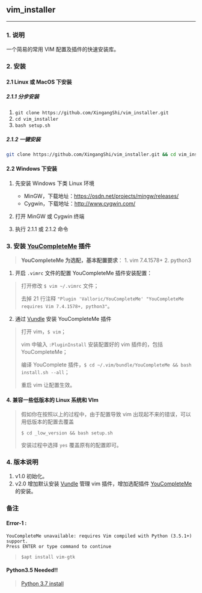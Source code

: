 ## vim_installer

---

### 1. 说明
一个简易的常用 VIM 配置及插件的快速安装库。

### 2. 安装

#### 2.1 Linux 或 MacOS 下安装
##### 2.1.1 分步安装
1. `git clone https://github.com/XingangShi/vim_installer.git`
2. `cd vim_installer`
3. `bash setup.sh`

##### 2.1.2 一键安装
```bash
git clone https://github.com/XingangShi/vim_installer.git && cd vim_installer && bash setup.sh && cd -
```

#### 2.2 Windows 下安装
1. 先安装 Windows 下类 Linux 环境
    * MinGW，下载地址：https://osdn.net/projects/mingw/releases/
    * Cygwin，下载地址：http://www.cygwin.com/

2. 打开 MinGW 或 Cygwin 终端

3. 执行 2.1.1 或 2.1.2 命令

### 3. 安装 [YouCompleteMe](https://github.com/ycm-core/YouCompleteMe) 插件
> **YouCompleteMe 为选配，基本配置要求**： 1. vim 7.4.1578+ 2. python3

1. 开启 `.vimrc` 文件的配置 YouCompleteMe 插件安装配置：
> 打开修改 `$ vim ~/.vimrc` 文件；
>
> 去掉 21 行注释 `"Plugin 'Valloric/YouCompleteMe' "YouCompleteMe requires Vim 7.4.1578+, python3"`。

2. 通过 [Vundle](https://github.com/VundleVim/Vundle.vim) 安装 YouCompleteMe 插件
>  打开 vim，`$ vim`；
>
>  vim 中输入 `:PluginInstall` 安装配置好的 vim 插件的，包括 YouCompleteMe；
>
>  编译 YouComplete 插件，`$ cd ~/.vim/bundle/YouCompleteMe && bash install.sh --all`；
>
>  重启 vim 让配置生效。

#### 4. 兼容一些低版本的 Linux 系统和 VIm
> 假如你在按照以上的过程中，由于配置导致 vim 出现起不来的错误，可以用低版本的配置去覆盖
>
> `$ cd _low_version && bash setup.sh`
>
> 安装过程中选择 `yes` 覆盖原有的配置即可。

### 4. 版本说明
1. v1.0 初始化。
2. v2.0 增加默认安装 [Vundle](https://github.com/VundleVim/Vundle.vim) 管理 vim 插件，增加选配插件  [YouCompleteMe](https://github.com/ycm-core/YouCompleteMe) 的安装。

### 备注
#### Error-1 : 
```
YouCompleteMe unavailable: requires Vim compiled with Python (3.5.1+) support.
Press ENTER or type command to continue
```
> `$apt install vim-gtk `

#### Python3.5 Needed!!
> [Python 3.7 install](https://raw.githubusercontent.com/xingangshi/config_tools/master/000_gists_bak/python3_install.sh)